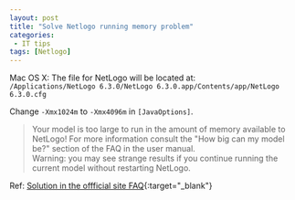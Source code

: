 ```yaml
---
layout: post
title: "Solve Netlogo running memory problem"
categories:
 - IT tips
tags: [Netlogo]
---
```


Mac OS X: The file for NetLogo will be located at:  
```/Applications/NetLogo 6.3.0/NetLogo 6.3.0.app/Contents/app/NetLogo 6.3.0.cfg```

Change ```-Xmx1024m``` to  ```-Xmx4096m``` in ```[JavaOptions]```.

<!--more-->

> Your model is too large to run in the amount of memory available to NetLogo!
For more information consult the "How big can my model be?" section of the FAQ in the user manual.  
Warning: you may see strange results if you continue running the current model without restarting NetLogo.

Ref: [Solution in the offficial site FAQ](http://ccl.northwestern.edu/netlogo/docs/faq.html#how-big-can-my-model-be-how-many-turtles-patches-procedures-buttons-and-so-on-can-my-model-contain){:target="_blank"}
